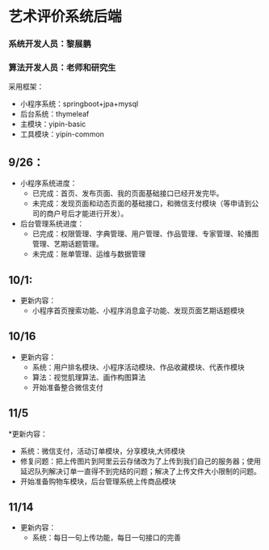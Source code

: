 # 艺术评价系统后端
### 系统开发人员：黎展鹏
### 算法开发人员：老师和研究生
采用框架：
* 小程序系统：springboot+jpa+mysql
* 后台系统：thymeleaf
* 主模块：yipin-basic
* 工具模块：yipin-common

## 9/26：
* 小程序系统进度：
  * 已完成：首页、发布页面、我的页面基础接口已经开发完毕。
  * 未完成：发现页面和动态页面的基础接口，和微信支付模块（等申请到公司的商户号后才能进行开发）。
* 后台管理系统进度：
  * 已完成：权限管理、字典管理、用户管理、作品管理、专家管理、轮播图管理、艺期话题管理。
  * 未完成：账单管理、运维与数据管理
## 10/1:
* 更新内容：
  * 小程序首页搜索功能、小程序消息盒子功能、发现页面艺期话题模块
## 10/16
* 更新内容：
  * 系统：用户排名模块、小程序活动模块、作品收藏模块、代表作模块
  * 算法：视觉肌理算法、画作构图算法
  * 开始准备整合微信支付
## 11/5
*更新内容：
  * 系统：微信支付，活动订单模块，分享模块,大师模块
  * 修复问题：把上传图片到阿里云云存储改为了上传到我们自己的服务器；使用延迟队列解决订单一直得不到完结的问题；解决了上传文件大小限制的问题。
  * 开始准备购物车模块，后台管理系统上传商品模块
## 11/14
* 更新内容：
  * 系统：每日一句上传功能，每日一句接口的完善
